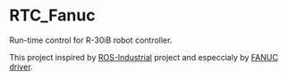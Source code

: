 # RTC_Fanuc
Run-time control for R-30iB robot controller.

This project inspired by [ROS-Industrial](http://wiki.ros.org/Industrial) project
and especcialy by [FANUC driver](https://github.com/gavanderhoorn/fanuc).
